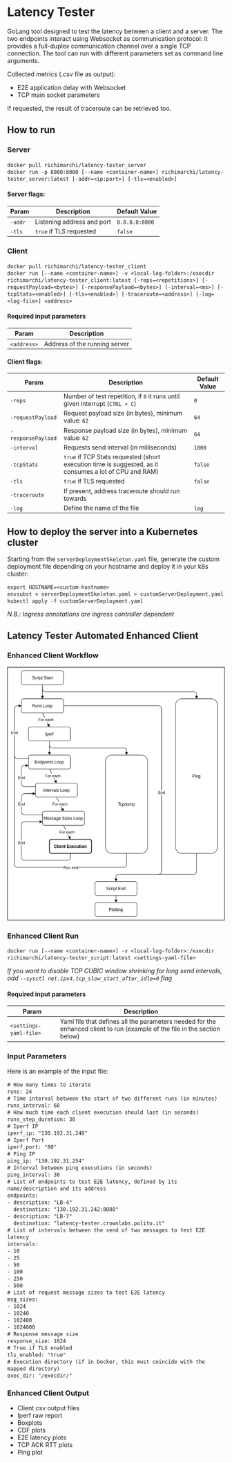 # Latency Tester

GoLang tool designed to test the latency between a client and a server.
The two endpoints interact using Websocket as communication protocol: it provides a full-duplex communication channel over a single TCP connection.
The tool can run with different parameters set as command line arguments.

Collected metrics (.csv file as output):
* E2E application delay with Websocket
* TCP main socket parameters

If requested, the result of traceroute can be retrieved too.

## How to run

### Server

```
docker pull richimarchi/latency-tester_server
docker run -p 8080:8080 [--name <container-name>] richimarchi/latency-tester_server:latest [-addr=<ip:port>] [-tls=<enabled>]
```

#### Server flags:

|Param|Description|Default Value|
|---|---|---|
|`-addr`|Listening address and port|`0.0.0.0:8080`|
|`-tls`|`true` if TLS requested|`false`|

### Client

```
docker pull richimarchi/latency-tester_client
docker run [--name <container-name>] -v <local-log-folder>:/execdir richimarchi/latency-tester_client:latest [-reps=<repetitions>] [-requestPayload=<bytes>] [-responsePayload=<bytes>] [-interval=<ms>] [-tcpStats=<enabled>] [-tls=<enabled>] [-traceroute=<address>] [-log=<log-file>] <address>
```

#### Required input parameters

|Param|Description|
|---|---|
|`<address>`|Address of the running server|

#### Client flags:

|Param|Description|Default Value|
|---|---|---|
|`-reps`|Number of test repetition, if `0` it runs until given interrupt (`CTRL + C`)|`0`|
|`-requestPayload`|Request payload size (in bytes), minimum value: `62`|`64`|
|`-responsePayload`|Response payload size (in bytes), minimum value: `62`|`64`|
|`-interval`|Requests send interval (in milliseconds)|`1000`|
|`-tcpStats`|`true` if TCP Stats requested (short execution time is suggested, as it consumes a lot of CPU and RAM)|`false`|
|`-tls`|`true` if TLS requested|`false`|
|`-traceroute`|If present, address traceroute should run towards||
|`-log`|Define the name of the file|`log`|

## How to deploy the server into a Kubernetes cluster

Starting from the `serverDeploymentSkeleton.yaml` file, generate the custom deployment file depending on your hostname and deploy it in your k8s cluster:

```
export HOSTNAME=<custom-hostname>
envsubst < serverDeploymentSkeleton.yaml > customServerDeployment.yaml
kubectl apply -f customServerDeployment.yaml
```

*N.B.: Ingress annotations are ingress controller dependent*


## Latency Tester Automated Enhanced Client

### Enhanced Client Workflow

![alt text](workflow.png "Workflow")

### Enhanced Client Run

```
docker run [--name <container-name>] -v <local-log-folder>:/execdir richimarchi/latency-tester_script:latest <settings-yaml-file>
```

*If you want to disable TCP CUBIC window shrinking for long send intervals, add `--sysctl net.ipv4.tcp_slow_start_after_idle=0` flag*

#### Required input parameters

|Param|Description|
|---|---|
|`<settings-yaml-file>`|Yaml file that defines all the parameters needed for the enhanced client to run (example of the file in the section below)|

### Input Parameters

Here is an example of the input file:

```
# How many times to iterate
runs: 24
# Time interval between the start of two different runs (in minutes)
runs_interval: 60
# How much time each client execution should last (in seconds)
runs_step_duration: 30
# Iperf IP
iperf_ip: "130.192.31.240"
# Iperf Port
iperf_port: "80"
# Ping IP
ping_ip: "130.192.31.254"
# Interval between ping executions (in seconds)
ping_interval: 30
# List of endpoints to test E2E latency, defined by its name/description and its address
endpoints:
- description: "LB-4"
  destination: "130.192.31.242:8080"
- description: "LB-7"
  destination: "latency-tester.crownlabs.polito.it"
# List of intervals between the send of two messages to test E2E latency
intervals:
- 10
- 25
- 50
- 100
- 250
- 500
# List of request message sizes to test E2E latency
msg_sizes:
- 1024
- 10240
- 102400
- 1024000
# Response message size
response_size: 1024
# True if TLS enabled
tls_enabled: "true"
# Execution directory (if in Docker, this must coincide with the mapped directory)
exec_dir: "/execdir/"
```

### Enhanced Client Output

- Client csv output files
- Iperf raw report
- Boxplots
- CDF plots
- E2E latency plots
- TCP ACK RTT plots
- Ping plot
